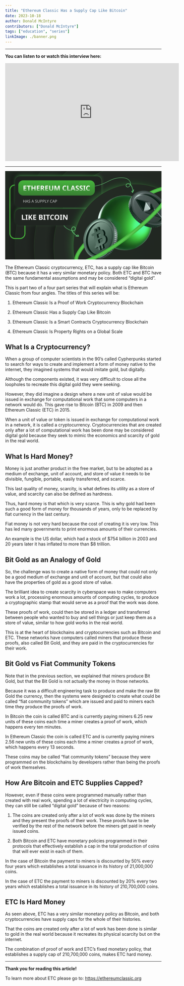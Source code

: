 ```yaml
---
title: "Ethereum Classic Has a Supply Cap Like Bitcoin"
date: 2023-10-18
author: Donald McIntyre
contributors: ["Donald McIntyre"]
tags: ["education", "series"]
linkImage: ./banner.png
---
```


---
**You can listen to or watch this interview here:**

<iframe width="560" height="315" src="https://www.youtube.com/embed/_0pMfKwCH7Y?si=Pkl0tq_DCgVmc03C" title="YouTube video player" frameborder="0" allow="accelerometer; autoplay; clipboard-write; encrypted-media; gyroscope; picture-in-picture; web-share" allowfullscreen></iframe>

---

![](./banner.png)

The Ethereum Classic cryptocurrency, ETC, has a supply cap like Bitcoin (BTC) because it has a very similar monetary policy. Both ETC and BTC have the same fundamental assumptions and may be considered “digital gold”.

This is part two of a four part series that will explain what is Ethereum Classic from four angles. The titles of this series will be:

1. Ethereum Classic Is a Proof of Work Cryptocurrency Blockchain

2. Ethereum Classic Has a Supply Cap Like Bitcoin

3. Ethereum Classic Is a Smart Contracts Cryptocurrency Blockchain

4. Ethereum Classic Is Property Rights on a Global Scale

## What Is a Cryptocurrency?

When a group of computer scientists in the 90’s called Cypherpunks started to search for ways to create and implement a form of money native to the internet, they imagined systems that would imitate gold, but digitally.

Although the components existed, it was very difficult to close all the loopholes to recreate this digital gold they were seeking. 

However, they did imagine a design where a new unit of value would be issued in exchange for computational work that some computers in a network would do. This gave rise to Bitcoin (BTC) in 2009 and then Ethereum Classic (ETC) in 2015.

When a unit of value or token is issued in exchange for computational work in a network, it is called a cryptocurrency. Cryptocurrencies that are created only after a lot of computational work has been done may be considered digital gold because they seek to mimic the economics and scarcity of gold in the real world.

## What Is Hard Money?

Money is just another product in the free market, but to be adopted as a medium of exchange, unit of account, and store of value it needs to be divisible, fungible, portable, easily transferred, and scarce. 

This last quality of money, scarcity, is what defines its utility as a store of value, and scarcity can also be defined as hardness.

Thus, hard money is that which is very scarce. This is why gold had been such a good form of money for thousands of years, only to be replaced by fiat currency in the last century.

Fiat money is not very hard because the cost of creating it is very low. This has led many governments to print enormous amounts of their currencies. 

An example is the US dollar, which had a stock of $754 billion in 2003 and 20 years later it has inflated to more than $8 trillion.

## Bit Gold as an Analogy of Gold

So, the challenge was to create a native form of money that could not only be a good medium of exchange and unit of account, but that could also have the properties of gold as a good store of value.

The brilliant idea to create scarcity in cyberspace was to make computers work a lot, processing enormous amounts of computing cycles, to produce a cryptographic stamp that would serve as a proof that the work was done.

These proofs of work, could then be stored in a ledger and transferred between people who wanted to buy and sell things or just keep them as a store of value, similar to how gold works in the real world.

This is at the heart of blockchains and cryptocurrencies such as Bitcoin and ETC. These networks have computers called miners that produce these proofs, also called Bit Gold, and they are paid in the cryptocurrencies for their work.

## Bit Gold vs Fiat Community Tokens

Note that in the previous section, we explained that miners produce Bit Gold, but that the Bit Gold is not actually the money in those networks.

Because it was a difficult engineering task to produce and make the raw Bit Gold the currency, then the systems were designed to create what could be called “fiat community tokens” which are issued and paid to miners each time they produce the proofs of work.

In Bitcoin the coin is called BTC and is currently paying miners 6.25 new units of these coins each time a miner creates a proof of work, which happens every ten minutes.

In Ethereum Classic the coin is called ETC and is currently paying miners 2.56 new units of these coins each time a miner creates a proof of work, which happens every 13 seconds.

These coins may be called “fiat community tokens” because they were programmed on the blockchains by developers rather than being the proofs of work themselves.

## How Are Bitcoin and ETC Supplies Capped?

However, even if these coins were programmed manually rather than created with real work, spending a lot of electricity in computing cycles, they can still be called “digital gold” because of two reasons:

1. The coins are created only after a lot of work was done by the miners and they present the proofs of their work. These proofs have to be verified by the rest of the network before the miners get paid in newly issued coins.

2. Both Bitcoin and ETC have monetary policies programmed in their protocols that effectively establish a cap in the total production of coins that will ever exist in each of them.

In the case of Bitcoin the payment to miners is discounted by 50% every four years which establishes a total issuance in its history of 21,000,000 coins.

In the case of ETC the payment to miners is discounted by 20% every two years which establishes a total issuance in its history of 210,700,000 coins.

## ETC Is Hard Money

As seen above, ETC has a very similar monetary policy as Bitcoin, and both cryptocurrencies have supply caps for the whole of their histories.

That the coins are created only after a lot of work has been done is similar to gold in the real world because it recreates its physical scarcity but on the internet.

The combination of proof of work and ETC’s fixed monetary policy, that establishes a supply cap of 210,700,000 coins, makes ETC hard money.

---

**Thank you for reading this article!**

To learn more about ETC please go to: https://ethereumclassic.org
